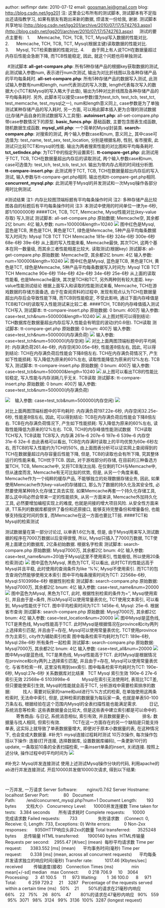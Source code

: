 
author: selfimpr
date: 2010-07-12
email: goosman.lei@gmail.com
blog: http://blog.csdn.net/lgg201
注: 这里会公布所有的测试脚本, 测试脚本有不足指出还请指教学习, 如果有朋友有跑出来新的数据, 烦请发一份给我, 谢谢.
测试脚本共享地址:[http://blog.csdn.net/lgg201/archive/2010/07/17/5742763.aspx](http://blog.csdn.net/lgg201/archive/2010/07/17/5742763.aspx)
 
 
测试的要点主要有:
 
1.      Memcache, TCH, TCB, TCT, Mysql写入数据的性能对比.
2.      Memcache, TCH, TCB, TCT, Mysql(根据主键)读取数据的性能对比.
3.      Mysql, TCT检索数据的性能对比.
4.      由于网上有人说TCH在数据量超过内存后性能会急剧下降, 而TCB性能稳定, 因此, 就这个问题也将单独测试.
 

 
#测试脚本
**all-get-compare.php**: 所有5种存储产品的根据key获取数据的测试, 此测试输入参数num, 表示进行num次测试, 输出为对比折线图以及各种存储产品的平均每条耗时.
**all-set-compare.php**: 所有5种存储产品的数据写入测试, 此测试输入参数有num和length, num代表测试的写入次数, length代表每次写入的数据大小(TCT和Mysql的写入略大于此值), 输出为5种对比折线图及各种存储产品的平均每条耗时. 另外, 此脚本可以接受case参数(值为test_tch, test_tcb, test_tct,
test_memcache, test_mysql之一), num和length意义同上, case参数是为了单独测试某种存储产品的写入耗时, 另一方面, 可以用此脚本插入更为合理的测试数据(比存储产品自身的测试数据写入工具慢).
**autoinsert.php**: all-set-compare.php带case参数情况下的原型.
**basic_funcs.php**: 基础函数, 主要包含图表生成函数, 随机数据生成函数.
**mysql_util.php**: 一个简单的Mysql封装类.
**search-compare.php**: 对搜索的测试, 两个输入参数case和num, 意义同上, 其中case可选值为: test_name, test_sex, test_location, 分别是根据名称, 性别, 省市搜索, 此测试只比较TCT和mysql的性能. 输出为两者搜索性能的对比图和平均每条耗时.
**tct_setIndex.php**: 为TCT中的指定列设置索引.
**tt-compare-get.php**: 此测试用于TCT, TCB, TCH在数据量超出内存后的读取测试, 两个输入参数case和num, case可选值为: test_tch, test_tcb, test_tct. 输出为带内存占用的时间线分析图.
**tt-compare-insert.php**: 此测试用于TCT, TCB, TCH在数据量超出内存后的写入测试, 输入参数与tt-compare-get.php相同. 输出也和tt-compare-get.php相同.
**concurrent_mysql.php**: 此测试用于Mysql的并发测试和一次Mysql操作各部分用时比例测试.
 
 
 

#测试结果
注1: 内存比较图顶端标题有平均每条操作时间
注2: 多种存储产品比较图各自的标题后有平均每条操作时间
注3: 本测试中使用的时间单位一律为e-6秒, 即1/1000000秒
####TCH, TCB, TCT,
Memcache, Mysql性能对比(key-value存取)
写入测试
测试脚本: all-set-compare.php
原始数据: Memcache空, 其余都2亿
bnum: 4亿
输入参数: num=100000&length=10240
![](http://hi.csdn.net/attachment/201007/17/0_1279375962t33t.gif)
图中红色是Mysql, 蓝色是TCB, 黑色是TCH, 黄色是TCT, 绿色是Memcache, 5种产品平均每条数据写入时间为:
Mysql
TCB
TCT
TCH
Memcache
181e-6秒
324e-6秒
300e-6秒
68e-6秒
39e-6秒
从上面的写入性能来看, Memcache最快, 其次TCH, 这两个基本在同一数量级, 而其余三者性能相差比较大.
读取测试(根据key)
测试脚本: all-get-compare.php
原始数据: Memcache空, 其余都2亿
bnum: 4亿
输入参数: num=100000&length=10240
![](http://hi.csdn.net/attachment/201007/17/0_1279375977z6R7.gif)
图中红色是Mysql, 蓝色是TCB, 黑色是TCH, 黄色是TCT, 绿色是Memcache, 5种产品平均每条数据写入时间为:
Mysql
TCB
TCT
TCH
Memcache
90e-6秒
114e-6秒
42e-6秒
34e-6秒
25e-6秒
从上面的读取性能看, 也是Memcache最快, 其次是TCH和TCT, 另外两种则有较大差距.
key-value性能测试结论
根据上面写入和读取的性能测试来看, Memcache, TCH在游戏数据的存储方面备选, 由于在查阅资料的过程中, 发现有观点认为TCH在数据量超出内存后会导致性能下降, 而TCB则性能稳定, 不受此影响, 通过下面内存峰值是TCB和TCH的读取写入性能测试来比较二者.
####TCH, TCB的内存峰值插入测试
TCH写入
测试脚本: tt-compare-insert.php
原始数据: 0
bnum: 400万
输入参数: case=test_tch&num=500000&length=10240
![](http://hi.csdn.net/attachment/201007/17/0_12793760087PWy.gif)
从上图对照可以得到结论: TCH数据库在数据量超出内存后写入性能会有明显的波动(约0.6倍).
TCH读取
测试脚本: tt-compare-get.php
原始数据: 0
bnum: 400万
输入参数: case=test_tch&num=500000(内存满负荷)
![](http://hi.csdn.net/attachment/201007/17/0_1279376024TAr7.gif)
输入参数: case=test_tch&num=500000(内存空闲)
![](http://hi.csdn.net/attachment/201007/17/0_1279376041z2MW.gif)
对比上面两图顶端标题中的平均耗时: 内存满负荷261.4e-6秒, 内存空闲30.05e-6秒, 性能差8倍左右, 因此, 可以得到结论: TCH在内存满负荷后性能会下降8倍左右.
TCH在内存满负荷情况下, 产生如下性能损耗: 写入降低为原来的60%左右, 读取性能降低为原来的12%左右.
TCB写入
测试脚本: tt-compare-insert.php
原始数据: 0
bnum: 400万
输入参数: case=test_tcb&num=500000&length=10240
![](http://hi.csdn.net/attachment/201007/17/0_1279376056cX7V.gif)
从上图可以看出TCB的性能比较稳定, 写入性能与内存消耗几乎无关.
TCB读取
测试脚本: tt-compare-insert.php
原始数据: 0
bnum: 400万
输入参数: case=test_tcb&num=500000(内存满负荷)

![](http://hi.csdn.net/attachment/201007/17/0_1279376065R8Vr.gif)    输入参数: case=test_tcb&num=500000(内存空闲)
![](http://hi.csdn.net/attachment/201007/17/0_1279376108KCBB.gif)


对比上面两图顶端标题中的平均耗时: 内存满负荷197.22e-6秒, 内存空闲32.25e-6秒, 性能差8倍左右, 因此, 可以得到结论: TCB在内存满负荷后性能会下降8倍左右.
TCB在内存满负荷情况下, 产生如下性能损耗: 写入降低为原来的60%左右, 读取性能降低为原来的12%左右.
TCB,
TCH的内存峰值性能测试数据
 
TCH读取
TCH写入
TCB读取
TCB写入
内存满
261e-6
207e-6
197e-6
539e-6
内存空
31e-6
32e-6
由此表格可以看出, TCB在内存满时读取上的平均优势为60e-6秒左右, 而TCB的写入性能约为TCH的50%, 由上面图表分析可以证实网上查阅得到的TCH在数据量超过内存容量后性能下降, 但是, TCB的读取也会有所下降, 究其整体运行的性能来看, TCH优于TCB.
因此, 对于游戏部分的存储, 在目前的三种备选方案TCH, TCB, Memcache中, 又将TCB淘汰出局.
在仅剩的TCH与Memcache中, 但从速度而言, Memcache有无可比拟的优势, 但是, 从另一个角度来看, Memcache作为一个纯粹的缓存产品, 不能够独立的处理数据存储业务, 因此, 如果使用Memcache作为key-value的存储接口, 那么为了数据的持久化及其安全性, 必然要使用某种持久化存储工具去实现.
如果Memcache再套一个持久化存储工具, 那么这中间必然会带来一定的性能损失, 从另一方面来讲, Memcache外加持久化工具, 必然要增加编程实现上的难度, 也就是间接的增大项目风险.
从安全性方面来讲, TT系列的数据库都提供了备份和还原接口, 能够支持完整备份和增量备份, 也能够支持指定时间的恢复, 而Memcache在这一方面也要比TT弱.
####TCT和Mysql的检索测试


测试数据量在第一部分讨论过, 以单表1.6亿为准, 但是, 由于Mysql用来写入测试数据的程序在7000万数据以后变得很慢, 所以, Mysql只插入了7000万数据, TCT使用上面建立的数据库, 2亿条初始数据.
根据名字检索
测试脚本: search-compare.php
原始数据: Mysql7000万, 其余都2亿
bnum: 4亿
输入参数: case=test_name&num=20(由于Mysql这里不使用索引, 性能极低, 所以使用20条检索测试)
![](http://hi.csdn.net/attachment/201007/17/0_1279376152cvfC.gif)
图中蓝色为Mysql, 黑色为TCT, 可以看出, 此时TCT的性能远高于Mysql并且平稳, 此时使用的查询条件为like ‘%%’, Mysql不使用索引. 而TCT的包含查询仍然能够使用文本索引
图中平均每条搜索时间为TCT: 22568e-6秒, Mysql:5103998e-6秒
根据性别检索
测试脚本: search-compare.php
原始数据: Mysql7000万, 其余都2亿
bnum: 4亿
输入参数: case=test_name&num=20000
![](http://hi.csdn.net/attachment/201007/17/0_12793761646c6M.gif)
图中蓝色为Mysql, 黑色为TCT, 此时, 根据性别检索的条件为=’’, Mysql使用索引, 并且由于是=条件, 所以Mysql可以使用常量表优化, TCT使用文本索引, 可以看到, Mysql性能优于TCT.
图中平均检索时间为TCT: 1456e-6, Mysql: 25e-6.
根据省市查询
测试脚本: search-compare.php
原始数据: Mysql7000万, 其余都2亿
bnum: 4亿
输入参数: case=test_location&num=20000
![](http://hi.csdn.net/attachment/201007/17/0_1279376176hhae.gif)
图中Mysql是蓝色线, TCT是黑色线, Mysql性能高于TCT. 此时Mysql是根据情况在province和city两列上选择索引匹配, 并且由于=存在, Mysql可以使用常量表优化. TCT使用province作为主索引, city作为辅助索引检索
图中每条检索平均耗时为TCT: 189e-6秒, Mysql:28e-6秒
所有条件一起检索
测试脚本: search-compare.php
原始数据: Mysql7000万, 其余都2亿
bnum: 4亿
输入参数: case=test_all&num=20000
![](http://hi.csdn.net/attachment/201007/17/0_1279376188asjf.gif)
图中Mysql是蓝色线, TCT是黑色线, Mysql性能高于TCT. 此时Mysql是根据情况在province和city两列上选择索引匹配, 并且由于=存在, Mysql可以使用常量表优化. 与省市检索一样, 这里没有用到sex索引.
图中每条检索平均耗时为TCT: 190e-6秒, Mysql:27e-6秒
关系数据库对比结果
 
TCT
Mysql
索引生效
190e-6
27e-6
索引无效
22568e-6
5103998e-6
         Mysql在索引无法使用时, 表现比TCT差, 但只要能使索引生效, Mysql的性能就会高于TCT, 分析游戏中需要检索排序的数据:
         找人: 需要对玩家的name和uid进行%%方式的检索, 在单独使用这两条检索时, 无法命中索引, 但是, 这种检索的数据量为每玩家一条, 也就是单表50-100万条左右, 根据经验在这个范围内Mysql的全表扫描性能也能满足需求.
         日记, 系统消息等检索: 这些表数据量会比较大, 但是这些表中建立索引都是可以命中的.
         寄售商品: 与日记, 系统消息相似, 索引有效, 并且数据量更小.
         排名: 数据量与找人相同, 但索引有效.
         TCT在这一方面存在的另一个缺陷是只能支持单表, 这实际上就导致了单表数据量增大, 即便对于原本小数据量的表, 在这种情况下, 也会变成大数据量.
#补充1: mysql连接过程耗时测试
10万次操作, 每次操作包括以下操作: 连接(打开连接, 选择数据库, 设置数据库编码), 一条更新10行的update, 一条取前10条的全表扫描检索, 一条insert单条的insert, 关闭连接.
按照上述分块, 操作过程中的平均时间为
![](http://hi.csdn.net/attachment/201007/17/0_1279376267Pno1.gif)


#补充2: Mysql并发连接测试
使用上述测试Mysql操作分块的代码, 利用apache的ab进行并发连接测试. 开启10000并发做10000次请求, 得到以下结果:

 
<!--
 /* Font Definitions */
 @font-face
	{font-family:宋体;
	panose-1:2 1 6 0 3 1 1 1 1 1;
	mso-font-alt:SimSun;
	mso-font-charset:134;
	mso-generic-font-family:auto;
	mso-font-pitch:variable;
	mso-font-signature:3 135135232 16 0 262145 0;}
@font-face
	{font-family:"Cambria Math";
	panose-1:2 4 5 3 5 4 6 3 2 4;
	mso-font-charset:0;
	mso-generic-font-family:roman;
	mso-font-pitch:variable;
	mso-font-signature:-1610611985 1107304683 0 0 159 0;}
@font-face
	{font-family:Calibri;
	panose-1:2 15 5 2 2 2 4 3 2 4;
	mso-font-charset:0;
	mso-generic-font-family:swiss;
	mso-font-pitch:variable;
	mso-font-signature:-1610611985 1073750139 0 0 159 0;}
@font-face
	{font-family:"/@宋体";
	panose-1:2 1 6 0 3 1 1 1 1 1;
	mso-font-charset:134;
	mso-generic-font-family:auto;
	mso-font-pitch:variable;
	mso-font-signature:3 135135232 16 0 262145 0;}
 /* Style Definitions */
 p.MsoNormal, li.MsoNormal, div.MsoNormal
	{mso-style-unhide:no;
	mso-style-qformat:yes;
	mso-style-parent:"";
	margin-top:0cm;
	margin-right:0cm;
	margin-bottom:12.0pt;
	margin-left:0cm;
	text-indent:17.85pt;
	line-height:200%;
	mso-pagination:widow-orphan;
	font-size:11.0pt;
	font-family:"Calibri","sans-serif";
	mso-ascii-font-family:Calibri;
	mso-ascii-theme-font:minor-latin;
	mso-fareast-font-family:宋体;
	mso-fareast-theme-font:minor-fareast;
	mso-hansi-font-family:Calibri;
	mso-hansi-theme-font:minor-latin;
	mso-bidi-font-family:"Times New Roman";
	mso-bidi-theme-font:minor-bidi;
	mso-fareast-language:EN-US;
	mso-bidi-language:EN-US;}
p.MsoNoSpacing, li.MsoNoSpacing, div.MsoNoSpacing
	{mso-style-priority:1;
	mso-style-unhide:no;
	mso-style-qformat:yes;
	margin:0cm;
	margin-bottom:.0001pt;
	mso-pagination:widow-orphan;
	font-size:11.0pt;
	font-family:"Calibri","sans-serif";
	mso-ascii-font-family:Calibri;
	mso-ascii-theme-font:minor-latin;
	mso-fareast-font-family:宋体;
	mso-fareast-theme-font:minor-fareast;
	mso-hansi-font-family:Calibri;
	mso-hansi-theme-font:minor-latin;
	mso-bidi-font-family:"Times New Roman";
	mso-bidi-theme-font:minor-bidi;
	mso-fareast-language:EN-US;
	mso-bidi-language:EN-US;}
.MsoChpDefault
	{mso-style-type:export-only;
	mso-default-props:yes;
	font-size:11.0pt;
	mso-ansi-font-size:11.0pt;
	mso-bidi-font-family:"Times New Roman";
	mso-bidi-theme-font:minor-bidi;
	mso-font-kerning:0pt;
	mso-fareast-language:EN-US;
	mso-bidi-language:EN-US;}
.MsoPapDefault
	{mso-style-type:export-only;
	margin-bottom:12.0pt;
	text-indent:17.85pt;
	line-height:200%;}
 /* Page Definitions */
 @page
	{mso-page-border-surround-header:no;
	mso-page-border-surround-footer:no;}
@page WordSection1
	{size:612.0pt 792.0pt;
	margin:72.0pt 90.0pt 72.0pt 90.0pt;
	mso-header-margin:36.0pt;
	mso-footer-margin:36.0pt;
	mso-paper-source:0;}
div.WordSection1
	{page:WordSection1;}
-->
一万并发, 一万请求
Server
Software:        nginx/0.7.62
Server
Hostname:        localhost
Server
Port:            80
 
Document
Path:         /end/concurrent_mysql.php?num=1
Document
Length:        193 bytes        文档大小
 
Concurrency
Level:      10000并发连接数
Time
taken for tests:   3.384 seconds       所有请求耗时
Complete
requests:      10000         完成请求数
Failed
requests:        733                 失败请求数
   (Connect: 0, Receive: 0, Length: 733,
Exceptions: 0)
Write
errors:           0
Non-2xx
responses:      9350HTTP响应头非2xx的数量
Total
transferred:      3525248 bytes      总传输量
HTML
transferred:       1900140 bytes  HTML传输量
Requests
per second:    2955.47 [#/sec] (mean)  每秒平均请求数
Time
per request:       3383.552 [ms] (mean)      平均事务时间(毫秒)
Time
per request:       0.338 [ms] (mean,
across all concurrent requests)      平均每条并发请求独立的响应时间(毫秒)
Transfer
rate:          1017.46 [Kbytes/sec]
received         传输速度(接收)
 
Connection
Times (ms)
              min  mean[+/-sd] median   max
Connect:        0 218 706.9     10    3064
Processing:     3  41 100.5     11     973
Waiting:        1  36 100.0      8     971
Total:          6 259 729.2     21    3287
 
Percentage
of the requests served within a certain time (ms)
  50%    21        50%的请求在21毫秒内响应
  66%    22
  75%    26
  80%    47        80%的请求在47毫秒内响应
  90%   559
  95%  3071
  98%  3124
  99%  3136
 100%  3287 (longest request)
 
